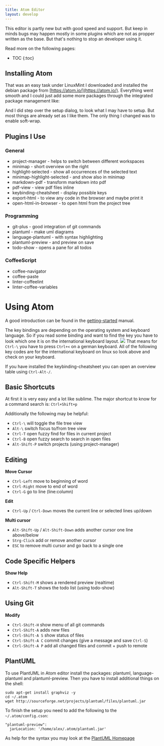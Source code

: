 ```yaml
---
title: Atom Editor
layout: develop
---
```


This editor is partly new but with good speed and support. But keep in minds bugs
may happen mostly in some plugins which are not as propper written as the base.
But that's nothing to stop an developer using it.

Read more on the following pages:

* TOC
{:toc}


Installing Atom
--------------------------------------------------------------------------------
That was an easy task under LinuxMint I downloaded and installed the debian package
from [https://atom.io/](https://atom.io/). Everything went smooth and I could just
add some more packages through the integrated package management like:

And I did step over the setup dialog, to look what I may have to setup. But most
things are already set as I like them.
The only thing I changed was to enable soft-wrap.


Plugins I Use
--------------------------------------------------------------------------------

### General

- project-manager - helps to switch between different workspaces
- minimap - short overview on the right
- highlight-selected - show all occurrences of the selected text
- minimap-highlight-selected - and show also in minimap
- markdown-pdf - transform markdown into pdf
- pdf-view - view pdf files inline
- keybinding-cheatsheet - display possible keys
- export-html - to view any code in the browser and maybe print it
- open-html-in-browser - to open html from the project tree

### Programming

- git-plus - good integration of git commands
- plantuml - make uml diagrams
- language-plantuml - with syntax highlighting
- plantuml-preview - and preview on save
- todo-show - opens a pane for all todos

### CoffeeScript

- coffee-navigator
- coffee-paste
- linter-coffeelint
- linter-coffee-variables


Using Atom
================================================================================
A good introduction can be found in the
[getting-started](https://atom.io/docs/latest/getting-started-atom-basics) manual.

The key bindings are depending on the operating system and keyboard language.
So if you read some binding and want to find the key you have to look which one
it is on the international keyboard layout.
![](https://upload.wikimedia.org/wikipedia/commons/thumb/d/da/KB_United_Kingdom.svg/900px-KB_United_Kingdom.svg.png)
That means for `Ctrl-\` you have to press `Ctrl+<` on a german keyboard. All of the following key codes are for the international keyboard on linux so look above and check on your keyboard.

If you have installed the keybinding-cheatsheet you can open an overview table using `Ctrl-Alt-/`.


Basic Shortcuts
--------------------------------------------------------------------------------
At first it is very easy and a lot like sublime. The major shortcut to know for
a command search is: `Ctrl+Shift+p`

Additionally the following may be helpful:

- `Ctrl-\` will toggle the file tree view
- `Alt-\` switch focus to/from tree view
- `Ctrl-T` open fuzzy find for files in current project
- `Ctrl-B` open fuzzy search to search in open files
- `Alt-Shift-P` switch projects (using project-manager)


Editing
--------------------------------------------------------------------------------
**Move Cursor**

- `Ctrl-Left` move to beginning of word
- `Ctrl-Right` move to end of word
- `Ctrl-G` go to line (line:column)

**Edit**

- `Ctrl-Up` / `Ctrl-Down` moves the current line or selected lines up/down

**Multi cursor**

- `Alt-Shift-Up` / `Alt-Shift-Down` adds another cursor one line above/below
- `Strg-Click` add or remove another cursor
- `ESC` to remove multi cursor and go back to a single one


Code Specific Helpers
--------------------------------------------------------------------------------
**Show Help**

- `Ctrl-Shift-M` shows a rendered preview (realtime)
- `Alt-Shift-T` shows the todo list (using todo-show)


Using Git
--------------------------------------------------------------------------------

**Modify**

- `Ctrl-Shift-H` show menu of all git commands
- `Ctrl-Shift-A` adds new files
- `Ctrl-Shift-A S` show status of files
- `Ctrl-Shift-A C` commit changes (give a message and save `Ctrl-S`)
- `Ctrl-Shift-A P` add all changed files and commit + push to remote


PlantUML
--------------------------------------------------------------------------------
To use PlantUML in Atom editor install the packages: plantuml, language-plantuml
and plantuml-preview. Then you have to install additional things on the shell:

    sudo apt-get install graphviz -y
    cd ~/.atom
    wget http://sourceforge.net/projects/plantuml/files/plantuml.jar

To finish the setup you need to add the following to the `~/.atom/config.cson`:

    "plantuml-preview":
      jarLocation: '/home/alex/.atom/plantuml.jar'

As help for the syntax you may look at the
[PlantUML Homepage](http://plantuml.com/sequence.html)

